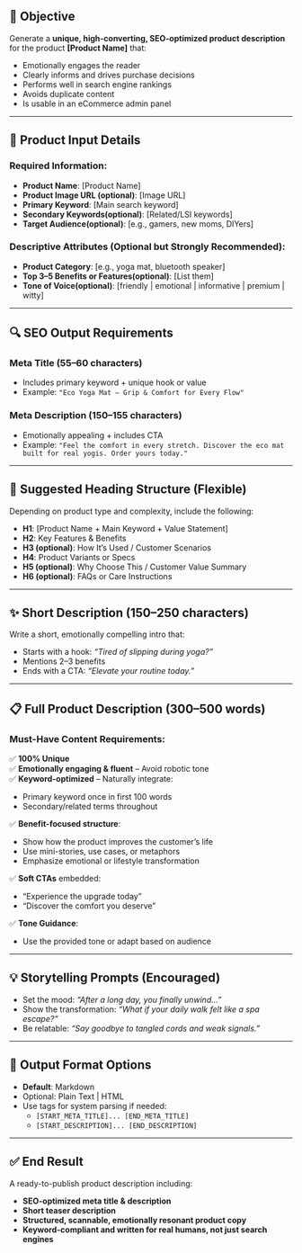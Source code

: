 ## 🎯 Objective
Generate a **unique, high-converting, SEO-optimized product description** for the product **[Product Name]** that:
- Emotionally engages the reader
- Clearly informs and drives purchase decisions
- Performs well in search engine rankings
- Avoids duplicate content
- Is usable in an eCommerce admin panel

---

## 🧾 Product Input Details

### Required Information:
- **Product Name**: [Product Name]
- **Product Image URL (optional)**: [Image URL]
- **Primary Keyword**: [Main search keyword]
- **Secondary Keywords(optional)**: [Related/LSI keywords]
- **Target Audience(optional)**: [e.g., gamers, new moms, DIYers]

### Descriptive Attributes (Optional but Strongly Recommended):
- **Product Category**: [e.g., yoga mat, bluetooth speaker]
- **Top 3–5 Benefits or Features(optional)**: [List them]
- **Tone of Voice(optional)**: [friendly | emotional | informative | premium | witty]

---

## 🔍 SEO Output Requirements

### Meta Title (55–60 characters)
- Includes primary keyword + unique hook or value
- Example: `"Eco Yoga Mat – Grip & Comfort for Every Flow"`

### Meta Description (150–155 characters)
- Emotionally appealing + includes CTA
- Example: `"Feel the comfort in every stretch. Discover the eco mat built for real yogis. Order yours today."`

---

## 🧱 Suggested Heading Structure (Flexible)

Depending on product type and complexity, include the following:

- **H1**: [Product Name + Main Keyword + Value Statement]
- **H2**: Key Features & Benefits
- **H3 (optional)**: How It’s Used / Customer Scenarios
- **H4**: Product Variants or Specs
- **H5 (optional)**: Why Choose This / Customer Value Summary
- **H6 (optional)**: FAQs or Care Instructions

---

## ✨ Short Description (150–250 characters)
Write a short, emotionally compelling intro that:
- Starts with a hook: *“Tired of slipping during yoga?”*
- Mentions 2–3 benefits
- Ends with a CTA: *“Elevate your routine today.”*

---

## 📋 Full Product Description (300–500 words)

### Must-Have Content Requirements:
✅ **100% Unique**  
✅ **Emotionally engaging & fluent** – Avoid robotic tone  
✅ **Keyword-optimized** – Naturally integrate:
- Primary keyword once in first 100 words
- Secondary/related terms throughout

✅ **Benefit-focused structure**:
- Show how the product improves the customer’s life
- Use mini-stories, use cases, or metaphors
- Emphasize emotional or lifestyle transformation

✅ **Soft CTAs** embedded:
- “Experience the upgrade today”
- “Discover the comfort you deserve”

✅ **Tone Guidance**:
- Use the provided tone or adapt based on audience

---

## 💡 Storytelling Prompts (Encouraged)
- Set the mood: *“After a long day, you finally unwind…”*
- Show the transformation: *“What if your daily walk felt like a spa escape?”*
- Be relatable: *“Say goodbye to tangled cords and weak signals.”*

---

## 🔄 Output Format Options
- **Default**: Markdown
- Optional: Plain Text | HTML
- Use tags for system parsing if needed:
  - `[START_META_TITLE]... [END_META_TITLE]`
  - `[START_DESCRIPTION]... [END_DESCRIPTION]`

---

## ✅ End Result
A ready-to-publish product description including:
- **SEO-optimized meta title & description**
- **Short teaser description**
- **Structured, scannable, emotionally resonant product copy**
- **Keyword-compliant and written for real humans, not just search engines**

